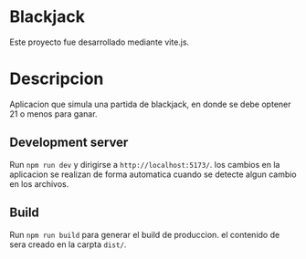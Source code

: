 # Blackjack

Este proyecto fue desarrollado mediante vite.js.

# Descripcion

Aplicacion que simula una partida de blackjack, en donde se debe optener 21 o menos para ganar.

## Development server

Run `npm run dev` y dirigirse a `http://localhost:5173/`. los cambios en la aplicacion se realizan de forma automatica cuando se detecte algun cambio en los archivos.

## Build

Run `npm run build` para generar el build de produccion. el contenido de sera creado en la carpta `dist/`.